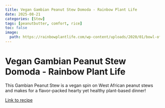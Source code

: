```yaml
---
title: Vegan Gambian Peanut Stew Domoda - Rainbow Plant Life
date: 2025-08-21
categories: [Stew]
tags: [peanutbutter, comfort, rice]
toc: false
image:
  path: https://rainbowplantlife.com/wp-content/uploads/2020/01/bowl-of-Gambian-Peanut-Stew-served-over-white-rice-1-of-1-819x1024.jpg
---
```


  # Vegan Gambian Peanut Stew Domoda - Rainbow Plant Life

  This Gambian Peanut Stew is a vegan spin on West African peanut stews and makes for a flavor-packed hearty yet healthy plant-based dinner!

  [Link to recipe](https://rainbowplantlife.com/vegan-west-african-peanut-stew/)

  
